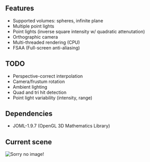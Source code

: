 ## Features

- Supported volumes: spheres, infinite plane
- Multiple point lights
- Point lights (inverse square intensity w/ quadratic attenutation)
- Orthographic camera
- Multi-threaded rendering (CPU)
- FSAA (Full-screen anti-aliasing)

## TODO

- Perspective-correct interpolation
- Camera/frustum rotation
- Ambient lighting
- Quad and tri hit detection
- Point light variability (intensity, range)

## Dependencies 

- JOML-1.9.7 (OpenGL 3D Mathematics Library)

## Current scene

![Sorry no image!](https://i.imgur.com/uEzGPcK.png)